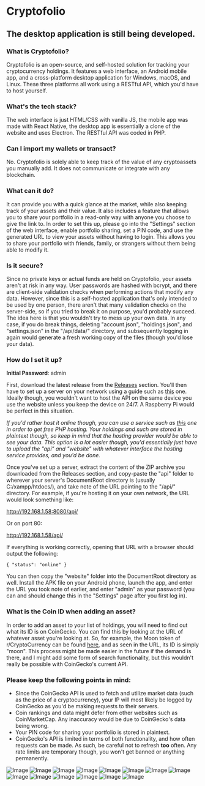 # Cryptofolio

## The desktop application is still being developed.

### What is Cryptofolio?

Cryptofolio is an open-source, and self-hosted solution for tracking your cryptocurrency holdings. It features a web interface, an Android mobile app, and a cross-platform desktop application for Windows, macOS, and Linux. These three platforms all work using a RESTful API, which you'd have to host yourself.

### What's the tech stack?

The web interface is just HTML/CSS with vanilla JS, the mobile app was made with React Native, the desktop app is essentially a clone of the website and uses Electron. The RESTful API was coded in PHP.

### Can I import my wallets or transact?

No. Cryptofolio is solely able to keep track of the value of any cryptoassets you manually add. It does not communicate or integrate with any blockchain.

### What can it do?

It can provide you with a quick glance at the market, while also keeping track of your assets and their value. It also includes a feature that allows you to share your portfolio in a read-only way with anyone you choose to give the link to. In order to set this up, please go into the "Settings" section of the web interface, enable portfolio sharing, set a PIN code, and use the generated URL to view your assets without having to login. This allows you to share your portfolio with friends, family, or strangers without them being able to modify it.

### Is it secure?

Since no private keys or actual funds are held on Cryptofolio, your assets aren't at risk in any way. User passwords are hashed with bcrypt, and there are client-side validation checks when performing actions that modify any data. However, since this is a self-hosted application that's only intended to be used by one person, there aren't that many validation checks on the server-side, so if you tried to break it on purpose, you'd probably succeed. The idea here is that you wouldn't try to mess up your own data. In any case, if you do break things, deleting "account.json", "holdings.json", and "settings.json" in the "/api/data/" directory, and subsequently logging in again would generate a fresh working copy of the files (though you'd lose your data).

### How do I set it up? 

**Initial Password**: admin

First, download the latest release from the [Releases](https://github.com/Xtrendence/Cryptofolio/releases) section. You'll then have to set up a server on your network using a guide such as [this](https://www.ionos.co.uk/digitalguide/server/tools/xampp-tutorial-create-your-own-local-test-server/) one. Ideally though, you wouldn't want to host the API on the same device you use the website unless you keep the device on 24/7. A Raspberry Pi would be perfect in this situation. 

*If you'd rather host it online though, you can use a service such as [this](https://www.000webhost.com/free-php-hosting) one in order to get free PHP hosting. Your holdings and such are stored in plaintext though, so keep in mind that the hosting provider would be able to see your data. This option is a lot easier though, you'd essentially just have to upload the "api" and "website" with whatever interface the hosting service provides, and you'd be done.*

Once you've set up a server, extract the content of the ZIP archive you downloaded from the Releases section, and copy-paste the "api" folder to wherever your server's DocumentRoot directory is (usually C:/xampp/htdocs/), and take note of the URL pointing to the "/api/" directory. For example, if you're hosting it on your own network, the URL would look something like:

http://192.168.1.58:8080/api/

Or on port 80:

http://192.168.1.58/api/

If everything is working correctly, opening that URL with a browser should output the following:

```{ "status": "online" }```

You can then copy the "website" folder into the DocumentRoot directory as well. Install the APK file on your Android phone, launch the app, and enter the URL you took note of earlier, and enter "admin" as your password (you can and should change this in the "Settings" page after you first log in).

### What is the Coin ID when adding an asset?

In order to add an asset to your list of holdings, you will need to find out what its ID is on CoinGecko. You can find this by looking at the URL of whatever asset you're looking at. So, for example, the Moon token of r/CryptoCurrency can be found [here](https://www.coingecko.com/en/coins/moon), and as seen in the URL, its ID is simply "moon". This process might be made easier in the future if the demand is there, and I might add some form of search functionality, but this wouldn't really be possible with CoinGecko's current API.

### Please keep the following points in mind:

- Since the CoinGecko API is used to fetch and utilize market data (such as the price of a cryptocurrency), your IP will most likely be logged by CoinGecko as you'd be making requests to their servers.
- Coin rankings and data might defer from other websites such as CoinMarketCap. Any inaccuracy would be due to CoinGecko's data being wrong.
- Your PIN code for sharing your portfolio is stored in plaintext.
- CoinGecko's API is limited in terms of both functionality, and how often requests can be made. As such, be careful not to refresh **too** often. Any rate limits are temporary though, you won't get banned or anything permanently.

![Image](https://i.imgur.com/XcDdWHP.png)
![Image](https://i.imgur.com/eL5jRzj.png)
![Image](https://i.imgur.com/vpkydcc.png)
![Image](https://i.imgur.com/ldN5rsi.png)
![Image](https://i.imgur.com/xydPF0S.png)
![Image](https://i.imgur.com/wNDald4.png)
![Image](https://i.imgur.com/q9b3qaw.png)
![Image](https://i.imgur.com/m51b4u2.png)
![Image](https://i.imgur.com/D5RnVYQ.png)
![Image](https://i.imgur.com/0WMpCl5.png)
![Image](https://i.imgur.com/UaDP0er.png)
![Image](https://i.imgur.com/IklJArx.png)
![Image](https://i.imgur.com/SJ9hRkQ.png)
![Image](https://i.imgur.com/Su5HiSM.png)